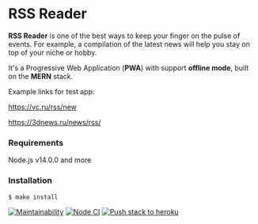 # RSS Reader

**RSS Reader** is one of the best ways to keep your finger on the pulse of events. For example, a compilation of the latest news will help you stay on top of your niche or hobby.

It's a Progressive Web Application (**PWA**) with support **offline mode**, built on the **MERN** stack.

Example links for test app:

https://vc.ru/rss/new

https://3dnews.ru/news/rss/

### Requirements
Node.js v14.0.0 and more

### Installation
```sh
$ make install
```
[![Maintainability](https://api.codeclimate.com/v1/badges/135c72dd66f5f1b21e71/maintainability)](https://codeclimate.com/github/almax-21/rss-reader/maintainability)
[![Node CI](https://github.com/almax-21/rss-reader/actions/workflows/nodejs.yml/badge.svg)](https://github.com/almax-21/rss-reader/actions/workflows/nodejs.yml)
[![Push stack to heroku](https://github.com/almax-21/rss-reader/actions/workflows/deploy.yaml/badge.svg)](https://github.com/almax-21/rss-reader/actions/workflows/deploy.yaml)
